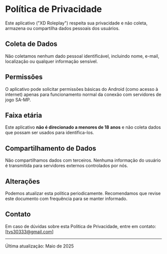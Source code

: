# Política de Privacidade

Este aplicativo ("XD Roleplay") respeita sua privacidade e não coleta, armazena ou compartilha dados pessoais dos usuários.

## Coleta de Dados

Não coletamos nenhum dado pessoal identificável, incluindo nome, e-mail, localização ou qualquer informação sensível.

## Permissões

O aplicativo pode solicitar permissões básicas do Android (como acesso à internet) apenas para funcionamento normal da conexão com servidores de jogo SA-MP.

## Faixa etária

Este aplicativo **não é direcionado a menores de 18 anos** e não coleta dados que possam ser usados para identifica-los.

## Compartilhamento de Dados

Não compartilhamos dados com terceiros. Nenhuma informação do usuário é transmitida para servidores externos controlados por nós.

## Alterações

Podemos atualizar esta política periodicamente. Recomendamos que revise este documento com frequência para se manter informado.

## Contato

Em caso de dúvidas sobre esta Política de Privacidade, entre em contato: [tvs30333@gmail.com]

---

Última atualização: Maio de 2025
